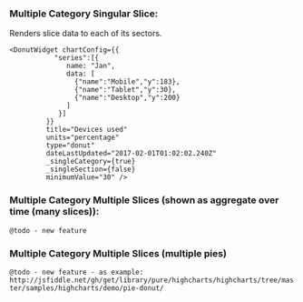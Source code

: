 ### Multiple Category Singular Slice:

Renders slice data to each of its sectors.

    <DonutWidget chartConfig={{
               "series":[{
                  name: "Jan",
                  data: [
                    {"name":"Mobile","y":183},
                    {"name":"Tablet","y":30},
                    {"name":"Desktop","y":200}
                  ]
                }]
             }}
             title="Devices used"
             units="percentage"
             type="donut"
             dateLastUpdated="2017-02-01T01:02:02.240Z"
             _singleCategory={true}
             _singleSection={false}
             minimumValue="30" />


### Multiple Category Multiple Slices (shown as aggregate over time (many slices)):

`@todo - new feature`


### Multiple Category Multiple Slices (multiple pies)

`@todo - new feature - as example: http://jsfiddle.net/gh/get/library/pure/highcharts/highcharts/tree/master/samples/highcharts/demo/pie-donut/`

